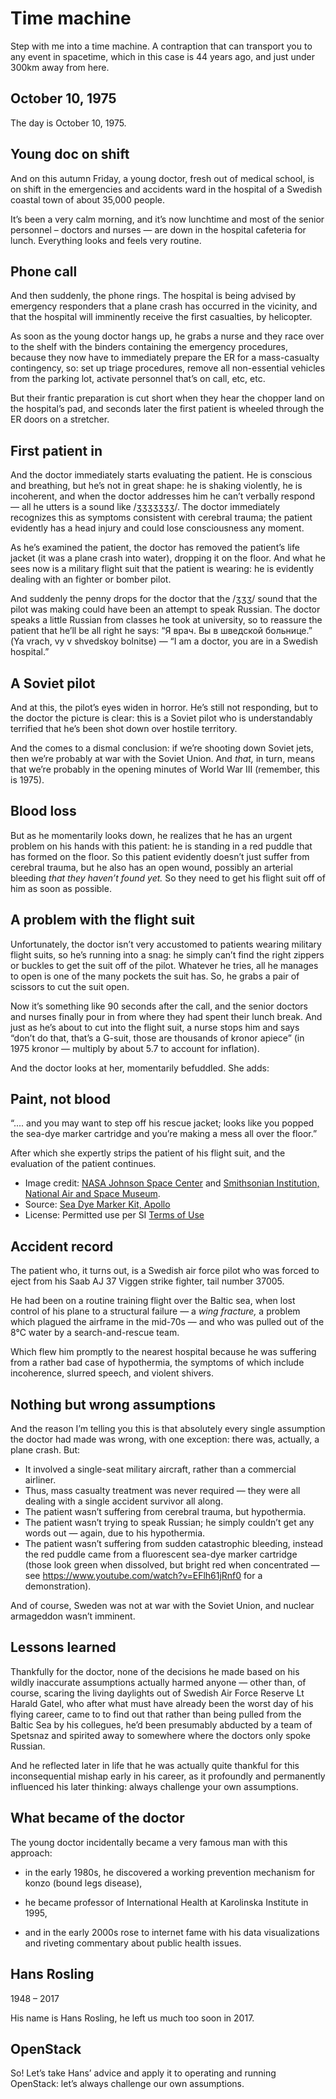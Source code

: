 <!-- .slide: data-background-image="images/time-machine.png" data-background-size="cover" -->
# Time machine <!-- .element: class="hidden" -->

<!-- Note -->
Step with me into a time machine. A contraption that can transport you
to any event in spacetime, which in this case is 44 years ago, and
just under 300km away from here.


## October 10, 1975

<!-- Note -->
The day is October 10, 1975.


<!-- .slide: data-background-image="images/doctor.png" data-background-size="contain" -->
## Young doc on shift <!-- .element: class="hidden" -->

<!-- Note -->
And on this autumn Friday, a young doctor, fresh out of medical
school, is on shift in the emergencies and accidents ward in the
hospital of a Swedish coastal town of about 35,000 people.

It’s been a very calm morning, and it’s now lunchtime and most of the
senior personnel – doctors and nurses — are down in the hospital
cafeteria for lunch. Everything looks and feels very routine.


<!-- .slide: data-background-image="images/phone.jpg" data-background-size="cover" -->
## Phone call <!-- .element: class="hidden" -->

<!-- Note -->
And then suddenly, the phone rings. The hospital is being advised by
emergency responders that a plane crash has occurred in the vicinity,
and that the hospital will imminently receive the first casualties,
by helicopter.

As soon as the young doctor hangs up, he grabs a nurse and they race
over to the shelf with the binders containing the emergency
procedures, because they now have to immediately prepare the ER for a
mass-casualty contingency, so: set up triage procedures, remove
all non-essential vehicles from the parking lot, activate personnel
that’s on call, etc, etc. 

But their frantic preparation is cut short when they hear the chopper
land on the hospital’s pad, and seconds later the first patient is
wheeled through the ER doors on a stretcher.


<!-- .slide: data-background-image="images/emergency-room.jpg" data-background-size="cover" -->
## First patient in <!-- .element: class="hidden" --> 

<!-- Note -->
And the doctor immediately starts evaluating the patient. He is
conscious and breathing, but he’s not in great shape: he is shaking
violently, he is incoherent, and when the doctor addresses him he
can’t verbally respond — all he utters is a sound like /ʒʒʒʒʒʒʒ/. The
doctor immediately recognizes this as symptoms consistent with
cerebral trauma; the patient evidently has a head injury and could
lose consciousness any moment.

As he’s examined the patient, the doctor has removed the patient’s
life jacket (it was a plane crash into water), dropping it on the
floor. And what he sees now is a military flight suit that the patient
is wearing: he is evidently dealing with an fighter or bomber
pilot. 

And suddenly the penny drops for the doctor that the /ʒʒʒ/ sound that
the pilot was making could have been an attempt to speak Russian. The
doctor speaks a little Russian from classes he took at university, so
to reassure the patient that he’ll be all right he says: “Я врач. Вы в
шведской больнице.” (Ya vrach, vy v shvedskoy bolnitse) — “I am a
doctor, you are in a Swedish hospital.”


<!-- .slide: data-background-image="images/roundel.svg" data-background-size="contain" -->
## A Soviet pilot <!-- .element: class="hidden" -->

<!-- Note -->
And at this, the pilot’s eyes widen in horror. He’s still not
responding, but to the doctor the picture is clear: this is a Soviet
pilot who is understandably terrified that he’s been shot down over
hostile territory. 

And the comes to a dismal conclusion: if we’re shooting down Soviet
jets, then we’re probably at war with the Soviet Union. And *that,* in
turn, means that we’re probably in the opening minutes of World War
III (remember, this is 1975).


<!-- .slide: data-background-image="images/blood.jpg" data-background-size="cover" -->
## Blood loss <!-- .element: class="hidden" -->

<!-- Note -->
But as he momentarily looks down, he realizes that he has an urgent
problem on his hands with this patient: he is standing in a red puddle
that has formed on the floor. So this patient evidently doesn’t just
suffer from cerebral trauma, but he also has an open wound, possibly
an arterial bleeding _that they haven’t found yet._ So they need to
get his flight suit off of him as soon as possible.


<!-- .slide: data-background-image="images/g-suit.jpg" data-background-color="black" data-background-size="contain" -->
## A problem with the flight suit <!-- .element: class="hidden" --> 

<!-- Note -->
Unfortunately, the doctor isn’t very accustomed to patients wearing
military flight suits, so he’s running into a snag: he simply can’t
find the right zippers or buckles to get the suit off of the
pilot. Whatever he tries, all he manages to open is one of the many
pockets the suit has. So, he grabs a pair of scissors to cut the suit
open.

Now it’s something like 90 seconds after the call, and the senior
doctors and nurses finally pour in from where they had spent their
lunch break. And just as he’s about to cut into the flight suit, a
nurse stops him and says “don’t do that, that’s a G-suit, those are
thousands of kronor apiece” (in 1975 kronor — multiply by about 5.7 to
account for inflation).

And the doctor looks at her, momentarily befuddled. She adds: 


<!-- .slide: data-background-image="https://airandspace.si.edu/webimages/collections/full/A19790681000d3.JPG" data-background-size="cover" -->
## Paint, not blood <!-- .element: class="hidden" -->

<!-- Note -->
“.... and you may want to step off his rescue jacket; looks like you
popped the sea-dye marker cartridge and you’re making a mess all over
the floor.”

After which she expertly strips the patient of his flight suit, and
the evaluation of the patient continues.

* Image credit: [NASA Johnson Space
  Center](https://www.nasa.gov/centers/johnson/home/index.html) and
  [Smithsonian Institution, National Air and Space
  Museum](https://airandspace.si.edu/).
* Source: [Sea Dye Marker Kit,
  Apollo](https://airandspace.si.edu/collection-objects/sea-dye-marker-kit-apollo)
* License: Permitted use per SI [Terms of Use](https://www.si.edu/termsofuse/)


<!-- .slide: data-background-iframe="https://aviation-safety.net/wikibase/60074" data-background-size="contain" -->
## Accident record <!-- .element: class="hidden" -->

<!-- Note -->
The patient who, it turns out, is a Swedish air force pilot who was
forced to eject from his Saab AJ 37 Viggen strike fighter, tail
number 37005. 

He had been on a routine training flight over the Baltic sea, when
lost control of his plane to a structural failure — a _wing fracture,_
a problem which plagued the airframe in the mid-70s — and who was
pulled out of the 8°C water by a search-and-rescue team. 

Which flew him promptly to the nearest hospital because he was
suffering from a rather bad case of hypothermia, the symptoms of which
include incoherence, slurred speech, and violent shivers.


<!-- .slide: data-background-color="black" data-background-size="contain" -->
## Nothing but wrong assumptions <!-- .element: class="hidden" -->

<!-- Note -->
And the reason I’m telling you this is that absolutely every single
assumption the doctor had made was wrong, with one exception: there
was, actually, a plane crash. But:

* It involved a single-seat military aircraft, rather than a
  commercial airliner.
* Thus, mass casualty treatment was never required — they were all
  dealing with a single accident survivor all along.
* The patient wasn’t suffering from cerebral trauma, but hypothermia.
* The patient wasn’t trying to speak Russian; he simply couldn’t get
  any words out — again, due to his hypothermia.
* The patient wasn’t suffering from sudden catastrophic bleeding,
  instead the red puddle came from a fluorescent sea-dye marker
  cartridge (those look green when dissolved, but bright red when
  concentrated — see https://www.youtube.com/watch?v=EFlh61jRnf0
  for a demonstration).

And of course, Sweden was not at war with the Soviet Union, and
nuclear armageddon wasn’t imminent.


<!-- .slide: data-background-color="black" data-background-size="contain" -->
## Lessons learned <!-- .element: class="hidden" -->

<!-- Note -->
Thankfully for the doctor, none of the decisions he made based on his
wildly inaccurate assumptions actually harmed anyone — other than, of
course, scaring the living daylights out of Swedish Air Force Reserve
Lt Harald Gatel, who after what must have already been the worst day
of his flying career, came to to find out that rather than being pulled
from the Baltic Sea by his collegues, he’d been presumably abducted by
a team of Spetsnaz and spirited away to somewhere where the doctors
only spoke Russian.

And he reflected later in life that he was actually quite thankful for
this inconsequential mishap early in his career, as it profoundly and
permanently influenced his later thinking: always challenge your own
assumptions.


<!-- .slide: data-background-color="black" data-background-size="contain" -->
## What became of the doctor <!-- .element: class="hidden" -->

<!-- Note -->
The young doctor incidentally became a very famous man with this
approach: 

* in the early 1980s, he discovered a working prevention mechanism for
  konzo (bound legs disease),

* he became professor of International Health at Karolinska Institute
  in 1995,

* and in the early 2000s rose to internet fame with his data
  visualizations and riveting commentary about public health issues.


<!-- .slide: data-background-image="images/hans-rosling-2.jpg" data-background-color="black" data-background-size="cover" -->
## Hans Rosling

1948 – 2017

<!-- Note -->
His name is Hans Rosling, he left us much too soon in 2017.


<!-- .slide: data-background-image="images/openstack-logo.svg" data-background-size="contain" -->
## OpenStack <!-- .element: class="hidden" -->

<!-- Note -->
So! Let’s take Hans’ advice and apply it to operating and running
OpenStack: let’s always challenge our own assumptions.
